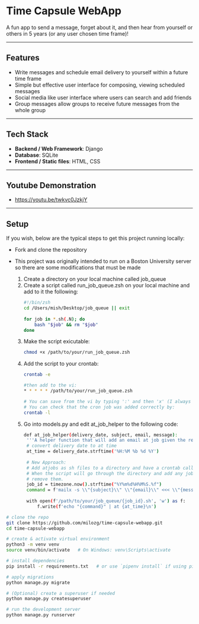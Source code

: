 # Time Capsule WebApp

A fun app to send a message, forget about it, and then hear from yourself or others in 5 years (or any user chosen time frame)!  

---


## Features

- Write messages and schedule email delivery to yourself within a future time frame  
- Simple but effective user interface for composing, viewing scheduled messages  
- Social media like user interface where users can search and add friends
- Group messages allow groups to receive future messages from the whole group

---

## Tech Stack

- **Backend / Web Framework**: Django
- **Database**: SQLite
- **Frontend / Static files**: HTML, CSS 

---

## Youtube Demonstration

- https://youtu.be/twkvc0JzkjY

---

## Setup

If you wish, below are the typical steps to get this project running locally:

- Fork and clone the repository
- This project was originally intended to run on a Boston University server so there are some modifications that must be made

    1. Create a directory on your local machine called job_queue
    2. Create a script called run_job_queue.zsh on your local machine and add to it the following:
       ```bash
       #!/bin/zsh
       cd /Users/mish/Desktop/job_queue || exit
      
       for job in *.sh(.N); do
           bash "$job" && rm "$job"
       done
       ```
    3. Make the script exicutable:
       ```bash
       chmod +x /path/to/your/run_job_queue.zsh
       ```
    4. Add the script to your crontab:
       ```bash
       crontab -e

       #then add to the vi:
       * * * * * /path/to/your/run_job_queue.zsh

       # You can save from the vi by typing ':' and then 'x' (I always forget)
       # You can check that the cron job was added correctly by:
       crontab -l
       ```
    5. Go into models.py and edit at_job_helper to the following code:
       ```bash
       def at_job_helper(delivery_date, subject, email, message):
        '''A helper function that will add an email at job given the required fields.'''
        # convert delivery date to at time
        at_time = delivery_date.strftime('%H:%M %b %d %Y')
    
        # New Approach:
        # Add atjobs as sh files to a directory and have a crontab call a script every minute.
        # When the script will go through the directory and add any jobs there as at jobs then
        # remove them.
        job_id = timezone.now().strftime("%Y%m%d%H%M%S.%f")
        command = f'mailx -s \\"{subject}\\" \\"{email}\\" <<< \\"{message}\\"'
    
        with open(f'/path/to/your/job_queue/{job_id}.sh', 'w') as f:
            f.write(f'echo "{command}" | at {at_time}\n')
       ```

```bash
# clone the repo
git clone https://github.com/milozg/time-capsule-webapp.git
cd time-capsule-webapp

# create & activate virtual environment
python3 -m venv venv
source venv/bin/activate   # On Windows: venv\Scripts\activate

# install dependencies
pip install -r requirements.txt   # or use `pipenv install` if using pipfile

# apply migrations
python manage.py migrate

# (Optional) create a superuser if needed
python manage.py createsuperuser

# run the development server
python manage.py runserver
